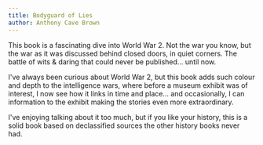 ```yaml
---
title: Bodyguard of Lies
author: Anthony Cave Brown
---
```


This book is a fascinating dive into World War 2. Not the war you know, but the war as it was discussed behind closed doors, in quiet corners. The battle of wits & daring that could never be published... until now.

I've always been curious about World War 2, but this book adds such colour and depth to the intelligence wars, where before a museum exhibit was of interest, I now see how it links in time and place... and occasionally, I can information to the exhibit making the stories even more extraordinary.

I've enjoying talking about it too much, but if you like your history, this is a solid book based on declassified sources the other history books never had.
